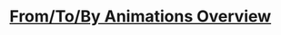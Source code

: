 # [From/To/By Animations Overview](https://docs.microsoft.com/en-us/dotnet/framework/wpf/graphics-multimedia/from-to-by-animations-overview)

